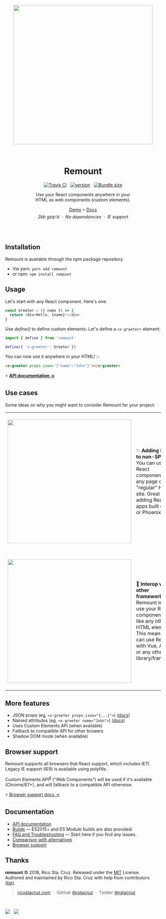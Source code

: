 <br>

<p align='center'><a href='https://github.com/rstacruz/remount'><img src='docs/images/remount.png' width='450'></a></p>

<br>

<h1 align='center'>Remount</h1>

<p align='center'>
<a href='https://travis-ci.org/rstacruz/remount'><img src='https://img.shields.io/travis/rstacruz/remount/master.svg?colorA=234' alt='Travis CI' /></a>
&nbsp;
<a href='https://npmjs.com/package/remount'><img src='https://img.shields.io/npm/v/remount.svg?colorA=234&colorB=83e' alt='version'></a>
&nbsp;
<a href='https://bundlephobia.com/result?p=remount'><img src='https://img.shields.io/bundlephobia/minzip/remount.svg?colorA=345&colorB=89a&label=size' alt='Bundle size'></a>
</p>

<p align='center'>Use your React components anywhere in your <br> HTML as web components (custom elements).</p>

<p align='center'>
<a href='https://codepen.io/rstacruz/pen/EpBZRv?editors=1010'>Demo</a> ⚡ <a href='https://github.com/rstacruz/remount#remount'>Docs</a>
<br>
<em>2kb gzip'd &nbsp;&middot;&nbsp; No dependencies &nbsp;&middot;&nbsp; IE support</em>
</p>

<br>

<br>
 
## Installation

Remount is available through the npm package repository.

- Via yarn: `yarn add remount`
- or npm: `npm install remount`

## Usage

Let's start with any React component. Here's one:

```js
const Greeter = ({ name }) => {
  return <div>Hello, {name}!</div>
}
```

Use _define()_ to define custom elements. Let's define a `<x-greeter>` element:

```js
import { define } from 'remount'

define({ 'x-greeter': Greeter })
```

You can now use it anywhere in your HTML! :boom:

```html
<x-greeter props-json='{"name":"John"}'></x-greeter>
```

⚡ **[API documentation →](docs/api.md)**

## Use cases

Some ideas on why you might want to consider Remount for your project:

|                                                               |                                                                                                                                                                                                            |
| ------------------------------------------------------------- | ---------------------------------------------------------------------------------------------------------------------------------------------------------------------------------------------------------- |
| <br><img src='./docs/images/non-spa.png' width='400'><br><br> | ✨ **Adding React to non-SPA apps** <br> You can use React components on any page of a "regular" HTML site. Great for adding React to apps built on Rails or Phoenix.                                      |
|                                                               |                                                                                                                                                                                                            |
| <br><img src='./docs/images/interop.png' width='400'><br><br> | 💞 **Interop with other frameworks** <br> Remount lets you use your React components just like any other HTML element. This means you can use React with Vue, Angular, or any other DOM library/framework. |

## More features

- JSON props (eg, `<x-greeter props-json="{...}">`) ([docs](./docs/api.md))
- Named attributes (eg, `<x-greeter name="John">`) ([docs](./docs/api.md))
- Uses Custom Elements API (when available)
- Fallback to compatible API for other browers
- Shadow DOM mode (when available)

## Browser support

Remount supports all browsers that React support, which includes IE11. Legacy IE support (IE9) is available using polyfills.

Custom Elements API<sup>[#][custom-elements]</sup> ("Web Components") will be used if it's available (Chrome/67+), and will fallback to a compatible API otherwise.

⚡ [Browser support docs →](./docs/browser_support.md)

[custom-elements]: https://caniuse.com/#search=custom%20elements

## Documentation

- [API documentation](./docs/api.md)
- [Builds](./docs/builds.md) &mdash; ES2015+ and ES Module builds are also provided.
- [FAQ and Troubleshooting](./docs/faq.md) &mdash; Start here if you find any issues.
- [Comparison with alternatives](./docs/comparison.md)
- [Browser support](./docs/browser_support.md)

## Thanks

**remount** © 2018, Rico Sta. Cruz. Released under the [MIT] License.<br>
Authored and maintained by Rico Sta. Cruz with help from contributors ([list][contributors]).

> [ricostacruz.com](http://ricostacruz.com) &nbsp;&middot;&nbsp;
> GitHub [@rstacruz](https://github.com/rstacruz) &nbsp;&middot;&nbsp;
> Twitter [@rstacruz](https://twitter.com/rstacruz)

[mit]: http://mit-license.org/
[contributors]: http://github.com/rstacruz/remount/contributors

<br>

[![](https://img.shields.io/github/followers/rstacruz.svg?style=social&label=@rstacruz)](https://github.com/rstacruz) &nbsp;
[![](https://img.shields.io/twitter/follow/rstacruz.svg?style=social&label=@rstacruz)](https://twitter.com/rstacruz) <br>
